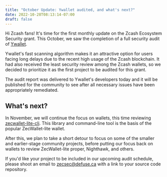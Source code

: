 ```yaml
---
title: "October Update: Ywallet audited, and what's next?"
date: 2022-10-28T08:13:14-07:00
draft: false
---
```


Hi Zcash fans! It's time for the first monthly update on the Zcash Ecosystem
Security grant. This October, we saw the completion of a full security audit of
[Ywallet](https://ywallet.app/).

Ywallet's fast scanning algorithm makes it an attractive option for users facing
long delays due to the recent high usage of the Zcash blockchain. It had also
received the least security review among the Zcash wallets, so we
decided to prioritize it as the first project to be audited for this grant.

The audit report was delivered to Ywallet's developers today and it will be
published for the community to see after all necessary issues have been
appropriately remediated.

## What's next?

In November, we will continue the focus on wallets, this time reviewing
[zecwallet-lite-cli](https://github.com/adityapk00/zecwallet-light-cli). This
library and command-line tool is the basis of the popular ZecWallet-lite wallet.

After this, we plan to take a short detour to focus on some of the smaller and
earlier-stage community projects, before putting our focus back on wallets to
review ZecWallet-lite proper, Nighthawk, and others.

If you'd like your project to be included in our upcoming audit schedule, please
shoot an email to [zecsec@defuse.ca](mailto:zecsec@defuse.ca) with a link to your source code repository.
